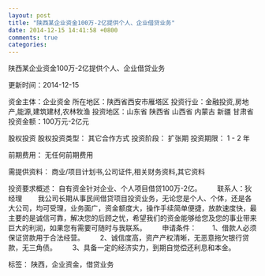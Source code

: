 ```yaml
---
layout: post
title: "陕西某企业资金100万-2亿提供个人、企业借贷业务"
date: 2014-12-15 14:41:58 +0800
comments: true
categories: 
---
```

陕西某企业资金100万-2亿提供个人、企业借贷业务



更新时间：2014-12-15

资金主体：企业资金
所在地区：陕西省西安市雁塔区
投资行业：金融投资,房地产,能源,建筑建材,农林牧渔
投资地区：山东省 陕西省 山西省 内蒙古 新疆 甘肃省
投资金额：100万元-2亿元

股权投资
股权投资类型：
                            其它合作方式 
                                                                                投资阶段：
                            扩张期 
                                                                                                                                        投资期限：
                            1 - 2 年

前期费用：
无任何前期费用

需提供资料：
商业/项目计划书,公司证件,相关财务资料,其它资料

投资要求概述：
自有资金针对企业、个人项目借贷100万-2亿。
　　联系人：狄经理
　　我公司长期从事民间借贷项目投资业务，无论您是个人、个体，还是各大公司，均可受理，业务面广，资金额度大，操作手续简单便捷，放款速度快，最主要的是诚信可靠，解决您的后顾之忧，希望我们的资金能够给您及您的事业带来巨大的利润，如果您有需要可随时与我联系。
　　申请条件：
　　1、借款人必须保证贷款用于合法经营。
　　2、诚信度高，资产产权清晰，无恶意拖欠银行贷款，无三角债。
　　3、具备一定的经济实力，到期自觉偿还利息和本金。

标签：
陕西，企业资金，借贷业务

